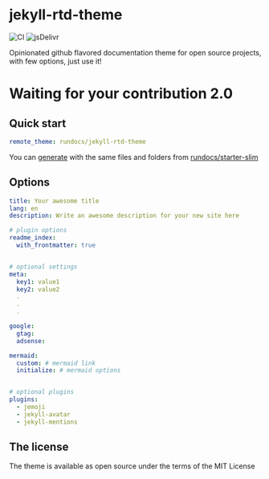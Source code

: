 # jekyll-rtd-theme

![CI](https://github.com/rundocs/jekyll-rtd-theme/workflows/CI/badge.svg)
![jsDelivr](https://data.jsdelivr.com/v1/package/gh/rundocs/jekyll-rtd-theme/badge)

Opinionated github flavored documentation theme for open source projects, with few options, just use it!

# Waiting for your contribution 2.0

## Quick start

```yml
remote_theme: rundocs/jekyll-rtd-theme
```

You can [generate](https://github.com/rundocs/starter-slim/generate) with the same files and folders from [rundocs/starter-slim](https://github.com/rundocs/starter-slim/)

## Options

```yml
title: Your awesome title
lang: en
description: Write an awesome description for your new site here

# plugin options
readme_index:
  with_frontmatter: true


# optional settings
meta:
  key1: value1
  key2: value2
  .
  .
  .

google:
  gtag:
  adsense:

mermaid:
  custom: # mermaid link
  initialize: # mermaid options


# optional plugins
plugins:
  - jemoji
  - jekyll-avatar
  - jekyll-mentions
```

## The license

The theme is available as open source under the terms of the MIT License
